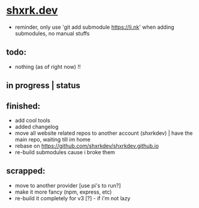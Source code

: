# [shxrk.dev](https://shxrk.dev)
- reminder, only use 'git add submodule https://li.nk' when adding submodules, no manual stuffs

## todo:
- nothing (as of right now) !!

## in progress | status

## finished:
- add cool tools
- added changelog
- move all website related repos to another account (shxrkdev) | have the main repo, waiting till im home
- rebase on https://github.com/shxrkdev/shxrkdev.github.io
- re-build submodules cause i broke them

## scrapped:
- move to another provider [use pi's to run?]
- make it more fancy (npm, express, etc)
- re-build it completely for v3 [?] - if i'm not lazy

